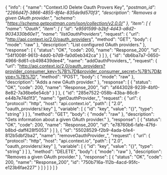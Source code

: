 {
  "info": {
    "name": "Context.IO Delete Oauth Provers Key",
    "_postman_id": "2266d47f-3866-4855-8f4e-835de9d570f3",
    "description": "Removes a given OAuth provider.",
    "schema": "https://schema.getpostman.com/json/collection/v2.0.0/"
  },
  "item": [
    {
      "name": "Oauth",
      "item": [
        {
          "id": "e9591599-b2bf-4d43-a8d2-9034330b60e1",
          "name": "listOauthProviders_",
          "request": {
            "url": "http://api.context.io/2.0/oauth_providers",
            "method": "GET",
            "body": {
              "mode": "raw"
            },
            "description": "List configured OAuth providers."
          },
          "response": [
            {
              "status": "OK",
              "code": 200,
              "name": "Response_200",
              "id": "54f1008f-9613-4dd0-b7d9-fa0d0eb342ca"
            }
          ]
        },
        {
          "id": "db6ba7a7-0650-4966-8d61-cb498439dee4",
          "name": "addOauthProviders_",
          "request": {
            "url": "http://api.context.io/2.0/oauth_providers?provider_consumer_key=%7B%7D&provider_consumer_secret=%7B%7D&type=%7B%7D",
            "method": "POST",
            "body": {
              "mode": "raw"
            },
            "description": "Adds a new OAuth provider."
          },
          "response": [
            {
              "status": "OK",
              "code": 200,
              "name": "Response_200",
              "id": "af443028-9239-4bf0-8e82-7a36be6e54cb"
            }
          ]
        },
        {
          "id": "285e7522-058b-43ba-86c8-e44b7e74d1f3",
          "name": "getOauthProvider_",
          "request": {
            "url": {
              "protocol": "http",
              "host": "api.context.io",
              "path": [
                "2.0",
                "oauth_providers/:key"
              ],
              "variable": [
                {
                  "id": "key",
                  "value": "{}",
                  "type": "string"
                }
              ]
            },
            "method": "GET",
            "body": {
              "mode": "raw"
            },
            "description": "Gets information about a given OAuth provider."
          },
          "response": [
            {
              "status": "OK",
              "code": 200,
              "name": "Response_200",
              "id": "e78760b6-fafe-47fd-b8bd-daff428f5053"
            }
          ]
        },
        {
          "id": "55028529-f2b9-4ada-b1e4-812b5dbf2ba2",
          "name": "removeOauthProvider_",
          "request": {
            "url": {
              "protocol": "http",
              "host": "api.context.io",
              "path": [
                "2.0",
                "oauth_providers/:key"
              ],
              "variable": [
                {
                  "id": "key",
                  "value": "{}",
                  "type": "string"
                }
              ]
            },
            "method": "DELETE",
            "body": {
              "mode": "raw"
            },
            "description": "Removes a given OAuth provider."
          },
          "response": [
            {
              "status": "OK",
              "code": 200,
              "name": "Response_200",
              "id": "750b716a-112b-4acd-95fc-e123b6fae227"
            }
          ]
        }
      ]
    }
  ]
}